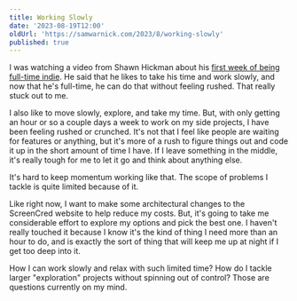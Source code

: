 ```yaml
---
title: Working Slowly
date: '2023-08-19T12:00'
oldUrl: 'https://samwarnick.com/2023/8/working-slowly'
published: true
---
```


I was watching a video from Shawn Hickman about his [first week of being full-time indie](https://youtu.be/VGsq7saOJ7M). He said that he likes to take his time and work slowly, and now that he's full-time, he can do that without feeling rushed. That really stuck out to me.

I also like to move slowly, explore, and take my time. But, with only getting an hour or so a couple days a week to work on my side projects, I have been feeling rushed or crunched. It's not that I feel like people are waiting for features or anything, but it's more of a rush to figure things out and code it up in the short amount of time I have. If I leave something in the middle, it's really tough for me to let it go and think about anything else.

It's hard to keep momentum working like that. The scope of problems I tackle is quite limited because of it.

Like right now, I want to make some architectural changes to the ScreenCred website to help reduce my costs. But, it's going to take me considerable effort to explore my options and pick the best one. I haven't really touched it because I know it's the kind of thing I need more than an hour to do, and is exactly the sort of thing that will keep me up at night if I get too deep into it.

How I can work slowly and relax with such limited time? How do I tackle larger "exploration" projects without spinning out of control? Those are questions currently on my mind.
